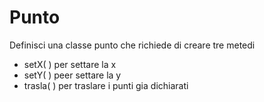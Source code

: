# Punto

Definisci una classe punto che richiede di creare tre metedi  
- setX( ) per settare la x
- setY( ) peer settare la y 
- trasla( ) per traslare i punti gia dichiarati